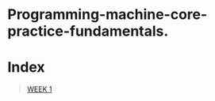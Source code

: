 # Programming-machine-core-practice-fundamentals.

# Index

>[ WEEK 1](https://github.com/Nelson8155/Programing-machine-core-practice-fundamentals./tree/main/Week%201)